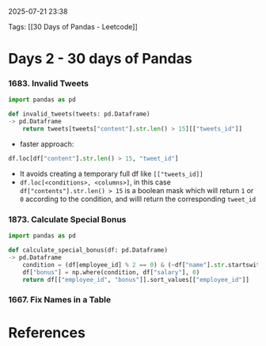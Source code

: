 2025-07-21 23:38


Tags: [[30 Days of Pandas - Leetcode]]

# Days 2 - 30 days of Pandas

### 1683. Invalid Tweets
```python
import pandas as pd

def invalid_tweets(tweets: pd.Dataframe)
-> pd.Dataframe
	return tweets[tweets["content"].str.len() > 15][["tweets_id"]]
```

- faster approach:
```python
df.loc[df["content"].str.len() > 15, "tweet_id"]
```
- It avoids creating a temporary full df like `[["tweets_id]]` 
- `df.loc[<conditions>, <columns>]`, in this case `df["contents"].str.len() > 15` is a boolean mask which will return `1` or `0` according to the condition, and willl return the corresponding `tweet_id`

### 1873. Calculate Special Bonus

```python
import pandas as pd

def calculate_special_bonus(df: pd.Dataframe)
-> pd.Dataframe
	condition = (df[employee_id] % 2 == 0) & (~df["name"].str.startswith("M"))
	df["bonus"] = np.where(condition, df["salary"], 0)
	return df[["employee_id", "bonus"]].sort_values[["employee_id"]] 
```

### 1667. Fix Names in a Table


# References

